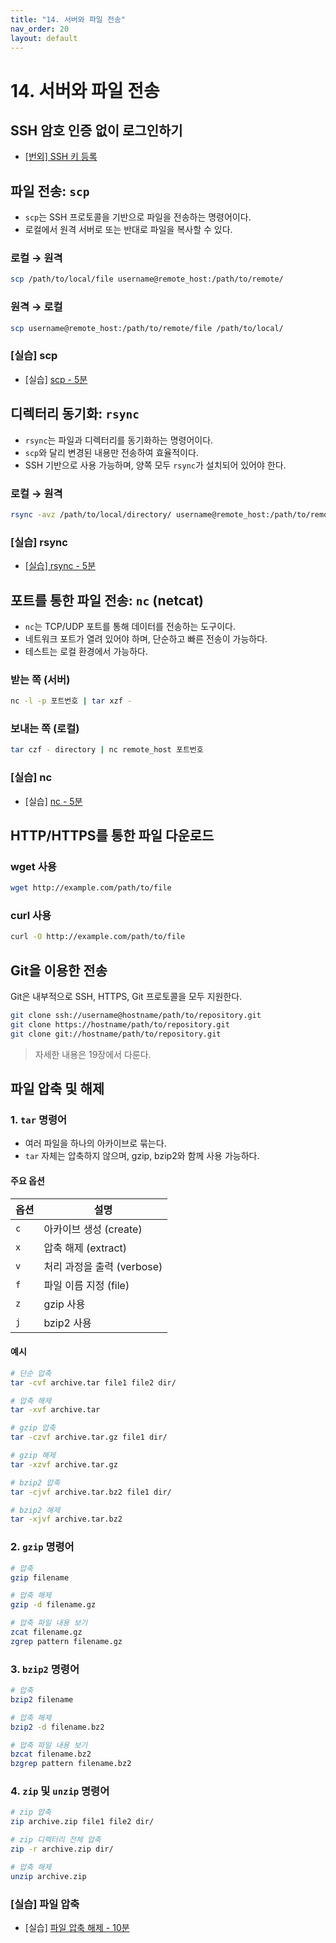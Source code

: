 ```yaml
---
title: "14. 서버와 파일 전송"
nav_order: 20
layout: default
---
```


# 14. 서버와 파일 전송


## SSH 암호 인증 없이 로그인하기

- [[번외] SSH 키 등록](extra/ssh_key.md)


## 파일 전송: `scp`

* `scp`는 SSH 프로토콜을 기반으로 파일을 전송하는 명령어이다.
* 로컬에서 원격 서버로 또는 반대로 파일을 복사할 수 있다.

### 로컬 → 원격

```bash
scp /path/to/local/file username@remote_host:/path/to/remote/
```


### 원격 → 로컬

```bash
scp username@remote_host:/path/to/remote/file /path/to/local/
```


### [실습] scp

- [실습] [scp - 5분](training/scp.md)



## 디렉터리 동기화: `rsync`

* `rsync`는 파일과 디렉터리를 동기화하는 명령어이다.
* `scp`와 달리 변경된 내용만 전송하여 효율적이다.
* SSH 기반으로 사용 가능하며, 양쪽 모두 `rsync`가 설치되어 있어야 한다.

### 로컬 → 원격

```bash
rsync -avz /path/to/local/directory/ username@remote_host:/path/to/remote/
```



### [실습] rsync

- [[실습] rsync - 5분](training/rsync.md)



## 포트를 통한 파일 전송: `nc` (netcat)

* `nc`는 TCP/UDP 포트를 통해 데이터를 전송하는 도구이다.
* 네트워크 포트가 열려 있어야 하며, 단순하고 빠른 전송이 가능하다.
* 테스트는 로컬 환경에서 가능하다.

### 받는 쪽 (서버)

```bash
nc -l -p 포트번호 | tar xzf -
```

### 보내는 쪽 (로컬)

```bash
tar czf - directory | nc remote_host 포트번호
```



### [실습] nc

- [실습] [nc - 5분](training/nc.md)



## HTTP/HTTPS를 통한 파일 다운로드

### wget 사용

```bash
wget http://example.com/path/to/file
```

### curl 사용

```bash
curl -O http://example.com/path/to/file
```



## Git을 이용한 전송

Git은 내부적으로 SSH, HTTPS, Git 프로토콜을 모두 지원한다.

```bash
git clone ssh://username@hostname/path/to/repository.git
git clone https://hostname/path/to/repository.git
git clone git://hostname/path/to/repository.git
```

> 자세한 내용은 19장에서 다룬다.


## 파일 압축 및 해제

### 1. `tar` 명령어

* 여러 파일을 하나의 아카이브로 묶는다.
* `tar` 자체는 압축하지 않으며, gzip, bzip2와 함께 사용 가능하다.

#### 주요 옵션

| 옵션  | 설명                  |
| --- | ------------------- |
| `c` | 아카이브 생성 (create)    |
| `x` | 압축 해제 (extract)     |
| `v` | 처리 과정을 출력 (verbose) |
| `f` | 파일 이름 지정 (file)     |
| `z` | gzip 사용             |
| `j` | bzip2 사용            |

#### 예시

```bash
# 단순 압축
tar -cvf archive.tar file1 file2 dir/

# 압축 해제
tar -xvf archive.tar

# gzip 압축
tar -czvf archive.tar.gz file1 dir/

# gzip 해제
tar -xzvf archive.tar.gz

# bzip2 압축
tar -cjvf archive.tar.bz2 file1 dir/

# bzip2 해제
tar -xjvf archive.tar.bz2
```

### 2. `gzip` 명령어

```bash
# 압축
gzip filename

# 압축 해제
gzip -d filename.gz

# 압축 파일 내용 보기
zcat filename.gz
zgrep pattern filename.gz
```

### 3. `bzip2` 명령어

```bash
# 압축
bzip2 filename

# 압축 해제
bzip2 -d filename.bz2

# 압축 파일 내용 보기
bzcat filename.bz2
bzgrep pattern filename.bz2
```

### 4. `zip` 및 `unzip` 명령어

```bash
# zip 압축
zip archive.zip file1 file2 dir/

# zip 디렉터리 전체 압축
zip -r archive.zip dir/

# 압축 해제
unzip archive.zip
```



### [실습] 파일 압축

- [실습] [파일 압축 해제 - 10분](training/zip_unzip.md)